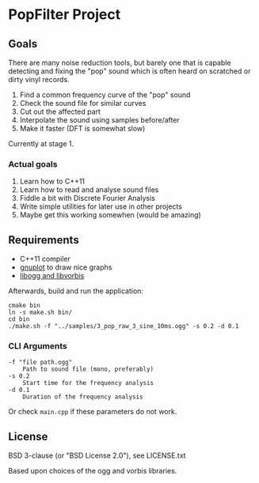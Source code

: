 # PopFilter Project

## Goals

There are many noise reduction tools, but barely one that is capable detecting and
fixing the "pop" sound which is often heard on scratched or dirty vinyl records.

1. Find a common frequency curve of the "pop" sound
2. Check the sound file for similar curves
3. Cut out the affected part
4. Interpolate the sound using samples before/after
5. Make it faster (DFT is somewhat slow)

Currently at stage 1.


### Actual goals

1. Learn how to C++11
2. Learn how to read and analyse sound files
3. Fiddle a bit with Discrete Fourier Analysis
4. Write simple utilities for later use in other projects
5. Maybe get this working somewhen (would be amazing)


## Requirements

- C++11 compiler
- [gnuplot](http://www.gnuplot.info/) to draw nice graphs
- [libogg and libvorbis](https://xiph.org/)

Afterwards, build and run the application:

	cmake bin
	ln -s make.sh bin/
	cd bin
	./make.sh -f "../samples/3_pop_raw_3_sine_10ms.ogg" -s 0.2 -d 0.1


### CLI Arguments

	-f "file path.ogg"
		Path to sound file (mono, preferably)
	-s 0.2
		Start time for the frequency analysis
	-d 0.1
		Duration of the frequency analysis

Or check `main.cpp` if these parameters do not work.


## License

BSD 3-clause (or "BSD License 2.0"), see LICENSE.txt

Based upon choices of the ogg and vorbis libraries.
